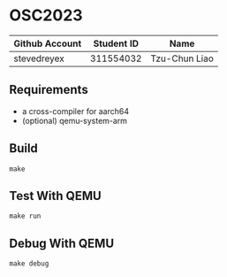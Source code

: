 # OSC2023

| Github Account | Student ID | Name          |
|----------------|------------|---------------|
| stevedreyex    | 311554032  | Tzu-Chun Liao |

## Requirements

* a cross-compiler for aarch64
* (optional) qemu-system-arm

## Build 

```
make
```

## Test With QEMU

```
make run
```

## Debug With QEMU

```
make debug
```
